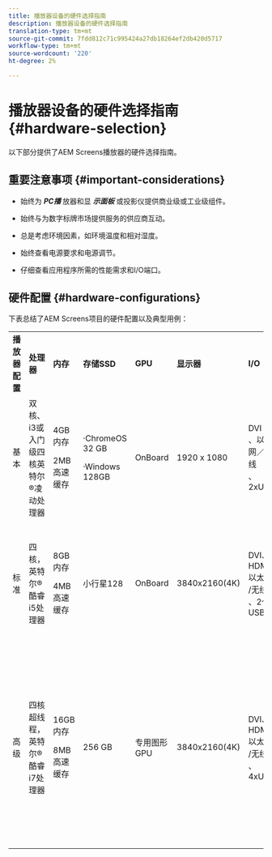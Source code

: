 ```yaml
---
title: 播放器设备的硬件选择指南
description: 播放器设备的硬件选择指南
translation-type: tm+mt
source-git-commit: 7fdd812c71c995424a27db18264ef2db420d5717
workflow-type: tm+mt
source-wordcount: '220'
ht-degree: 2%

---
```



# 播放器设备的硬件选择指南 {#hardware-selection}

以下部分提供了AEM Screens播放器的硬件选择指南。

## 重要注意事项 {#important-considerations}

* 始终为 ***PC播*** 放器和显 ***示面板*** 或投影仪提供商业级或工业级组件。

* 始终与为数字标牌市场提供服务的供应商互动。
* 总是考虑环境因素，如环境温度和相对湿度。
* 始终查看电源要求和电源调节。
* 仔细查看应用程序所需的性能需求和I/O端口。

## 硬件配置 {#hardware-configurations}

下表总结了AEM Screens项目的硬件配置以及典型用例：

<table>
 <tbody>
  <tr>
   <tr>
   <td><strong>播放器配置</strong></td>
   <td><strong>处理器</strong></td>
   <td><strong>内存</strong></td>
   <td><strong>存储SSD</strong></td>
   <td><strong>GPU</strong></td>
   <td><strong>显示器</strong></td>
   <td><strong>I/O</strong></td>
   <td><strong>典型用例</strong></td>
  </tr>
  <tr>
   <td>基本</td>
   <td>双核、i3或入门级四核英特尔®凌动处理器</td>
   <td><p>4GB内存</p> <p>2MB高速缓存</p> </td>
   <td><p>·ChromeOS 32 GB</p> <p>·Windows 128GB</p> </td>
   <td>OnBoard</td>
   <td>1920 x 1080</td>
   <td>DVI<br /> 、以太网／无线<br /> 、2xUSB</td>
   <td>
    <ul>
     <li>标准全屏循环<br /> </li>
     <li>分时段</li>
    </ul> </td>
  </tr>
  <tr>
   <td>标准</td>
   <td>四核，英特尔®酷睿i5处理器</td>
   <td><p>8GB内存</p> <p>4MB高速缓存</p> </td>
   <td>小行星128</td>
   <td>OnBoard</td>
   <td>3840x2160(4K)</td>
   <td>DVI、HDMI以太网<br /> /无线<br /> 、2个USB</td>
   <td>
    <ul>
     <li>单源动态内容</li>
     <li>简单的交互</li>
     <li>1-3区域布局</li>
    </ul> </td>
  </tr>
  <tr>
   <td>高级</td>
   <td>四核超线程，英特尔®酷睿i7处理器</td>
   <td><p>16GB内存</p> <p>8MB高速缓存</p> </td>
   <td>256 GB</td>
   <td>专用图形GPU</td>
   <td>3840x2160(4K)</td>
   <td>DVI、HDMI以太网<br /> /无线<br /> 、4xUSB</td>
   <td>
    <ul>
     <li>4个或更多内容区域，并发视频播放</li>
     <li>多页交互式</li>
     <li>多源数据触发器</li>
    </ul> </td>
  </tr>
 </tbody>
</table>
